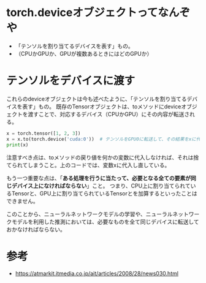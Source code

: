 # torch.deviceオブジェクトってなんぞや

- 「テンソルを割り当てるデバイスを表す」もの。
- （CPUかGPUか、GPUが複数あるときにはどのGPUか）

# テンソルをデバイスに渡す

これらのdeviceオブジェクトは今も述べたように、「テンソルを割り当てるデバイスを表す」もの。
既存のTensorオブジェクトは、toメソッドにdeviceオブジェクトを渡すことで、対応するデバイス（CPUかGPU）にその内容が転送される。

```python
x = torch.tensor([1, 2, 3])
x = x.to(torch.device('cuda:0'))  # テンソルをGPU0に転送して、その結果をxに代入
print(x)
```

注意すべき点は、toメソッドの戻り値を何かの変数に代入しなければ、それは捨てられてしまうこと。上のコードでは、変数xに代入し直している。

もう一つ重要な点は、「**ある処理を行うに当たって、必要となる全ての要素が同じデバイス上になければならない**」こと。
つまり、CPU上に割り当てられているTensorと、GPU上に割り当てられているTensorとを加算するといったことはできません。

このことから、ニューラルネットワークモデルの学習や、ニューラルネットワークモデルを利用した推測においては、必要なものを全て同じデバイスに転送しておかなければならない。
# 参考

- https://atmarkit.itmedia.co.jp/ait/articles/2008/28/news030.html
